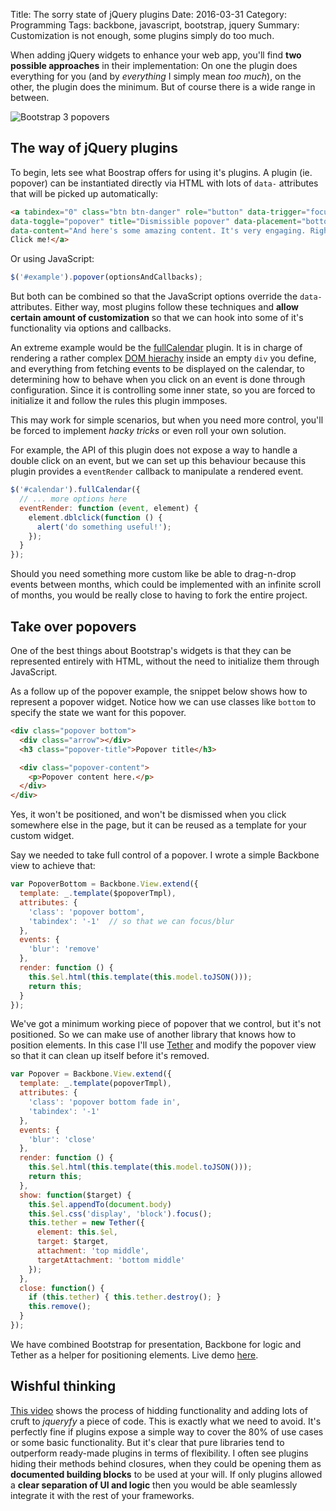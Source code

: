Title: The sorry state of jQuery plugins
Date: 2016-03-31
Category: Programming
Tags: backbone, javascript, bootstrap, jquery
Summary: Customization is not enough, some plugins simply do too much.


When adding jQuery widgets to enhance your web app, you'll find **two possible
approaches** in their implementation: On one the plugin does everything for
you (and by *everything* I simply mean *too much*), on the other, the plugin
does the minimum. But of course there is a wide range in between.

![Bootstrap 3 popovers](/images/popovers.png "Bootstrap 3 popovers")

## The way of jQuery plugins

To begin, lets see what Boostrap offers for using it's plugins. A plugin
(ie. popover) can be instantiated directly via HTML with lots of `data-`
attributes that will be picked up automatically:

```html
<a tabindex="0" class="btn btn-danger" role="button" data-trigger="focus" 
data-toggle="popover" title="Dismissible popover" data-placement="bottom"
data-content="And here's some amazing content. It's very engaging. Right?">
Click me!</a>
```

Or using JavaScript:

```javascript
$('#example').popover(optionsAndCallbacks);
```

But both can be combined so that the JavaScript options override the `data-`
attributes. Either way, most plugins follow these techniques and **allow
certain amount of customization** so that we can hook into some of it's
functionality via options and callbacks.

An extreme example would be the [fullCalendar][3] plugin. It is in charge
of rendering a rather complex [DOM hierachy][4] inside an empty `div` you
define, and everything from fetching events to be displayed on the calendar,
to determining how to behave when you click on an event is done through
configuration. Since it is controlling some inner state, so you are forced to
initialize it and follow the rules this plugin immposes.

This may work for simple scenarios, but when you need more control, you'll be
forced to implement *hacky tricks* or even roll your own solution.

For example, the API of this plugin does not expose a way to handle a double
click on an event, but we can set up this behaviour because this plugin
provides a `eventRender` callback to manipulate a rendered event.

```javascript
$('#calendar').fullCalendar({
  // ... more options here
  eventRender: function (event, element) {
    element.dblclick(function () {
      alert('do something useful!');
    });
  }
});
```

Should you need something more custom like be able to drag-n-drop events
between months, which could be implemented with an infinite scroll of months,
you would be really close to having to fork the entire project.


## Take over popovers

One of the best things about Bootstrap's widgets is that they can be represented
entirely with HTML, without the need to initialize them through JavaScript.

As a follow up of the popover example, the snippet below shows how to represent
a popover widget. Notice how we can use classes like `bottom` to specify the state
we want for this popover.

```html
<div class="popover bottom">
  <div class="arrow"></div>
  <h3 class="popover-title">Popover title</h3>

  <div class="popover-content">
    <p>Popover content here.</p>
  </div>
</div>
```

Yes, it won't be positioned, and won't be dismissed when you click somewhere
else in the page, but it can be reused as a template for your custom widget.

Say we needed to take full control of a popover. I wrote a simple Backbone view
to achieve that:

```javascript
var PopoverBottom = Backbone.View.extend({
  template: _.template($popoverTmpl),
  attributes: {
    'class': 'popover bottom',
    'tabindex': '-1'  // so that we can focus/blur
  },
  events: {
    'blur': 'remove'
  },
  render: function () {
    this.$el.html(this.template(this.model.toJSON()));
    return this;
  }
});
```

We've got a minimum working piece of popover that we control, but it's not
positioned. So we can make use of another library that knows how to position
elements. In this case I'll use [Tether][1] and modify the popover view so
that it can clean up itself before it's removed.

```javascript
var Popover = Backbone.View.extend({
  template: _.template(popoverTmpl),
  attributes: {
    'class': 'popover bottom fade in',
    'tabindex': '-1'
  },
  events: {
    'blur': 'close'
  },
  render: function () {
    this.$el.html(this.template(this.model.toJSON()));
    return this;
  },
  show: function($target) {
    this.$el.appendTo(document.body)
    this.$el.css('display', 'block').focus();
    this.tether = new Tether({
      element: this.$el,
      target: $target,
      attachment: 'top middle',
      targetAttachment: 'bottom middle'
    });
  },
  close: function() {
    if (this.tether) { this.tether.destroy(); }
    this.remove();
  }
});
```

We have combined Bootstrap for presentation, Backbone for logic and Tether as
a helper for positioning elements. Live demo [here][2].

## Wishful thinking

[This video][6] shows the process of hidding functionality and adding lots of cruft to *jqueryfy* a piece of code. This is exactly what we need to avoid.
It's perfectly fine if plugins expose a simple way to cover the 80% of use cases
or some basic functionality. But it's clear that pure libraries tend to
outperform ready-made plugins in terms of flexibility. I often see plugins
hiding their methods behind closures, when they could be opening them as
**documented building blocks** to be used at your will. If only plugins allowed
a **clear separation of UI and logic** then you would be able seamlessly
integrate it with the rest of your frameworks.


[1]: http://github.hubspot.com/tether/ "Tether"
[2]: https://jsfiddle.net/p82fsx06/1/ "Live demo"
[3]: http://fullcalendar.io/ "A JavaScript event calendar"
[4]: http://fullcalendar.io/js/fullcalendar-2.6.1/demos/agenda-views.html "Rendered calendar"
[5]: https://youtu.be/aG9liV5fMXo "John K. Paul - I Like my jQuery Plugins Warm and Toasty"
[6]: https://youtu.be/Qkm5h4032ko "Pamela Fox - Beyond jQuery Widgets: JS UI Library Design"
